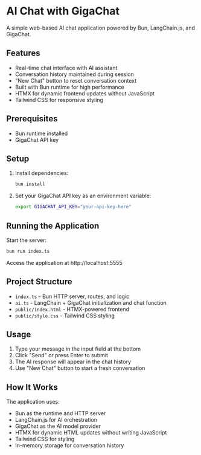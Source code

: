 # AI Chat with GigaChat

A simple web-based AI chat application powered by Bun, LangChain.js, and GigaChat.

## Features

- Real-time chat interface with AI assistant
- Conversation history maintained during session
- "New Chat" button to reset conversation context
- Built with Bun runtime for high performance
- HTMX for dynamic frontend updates without JavaScript
- Tailwind CSS for responsive styling

## Prerequisites

- Bun runtime installed
- GigaChat API key

## Setup

1. Install dependencies:
   ```bash
   bun install
   ```

2. Set your GigaChat API key as an environment variable:
   ```bash
   export GIGACHAT_API_KEY="your-api-key-here"
   ```

## Running the Application

Start the server:
```bash
bun run index.ts
```

Access the application at http://localhost:5555

## Project Structure

- `index.ts` - Bun HTTP server, routes, and logic
- `ai.ts` - LangChain + GigaChat initialization and chat function
- `public/index.html` - HTMX-powered frontend
- `public/style.css` - Tailwind CSS styling

## Usage

1. Type your message in the input field at the bottom
2. Click "Send" or press Enter to submit
3. The AI response will appear in the chat history
4. Use "New Chat" button to start a fresh conversation

## How It Works

The application uses:
- Bun as the runtime and HTTP server
- LangChain.js for AI orchestration
- GigaChat as the AI model provider
- HTMX for dynamic HTML updates without writing JavaScript
- Tailwind CSS for styling
- In-memory storage for conversation history